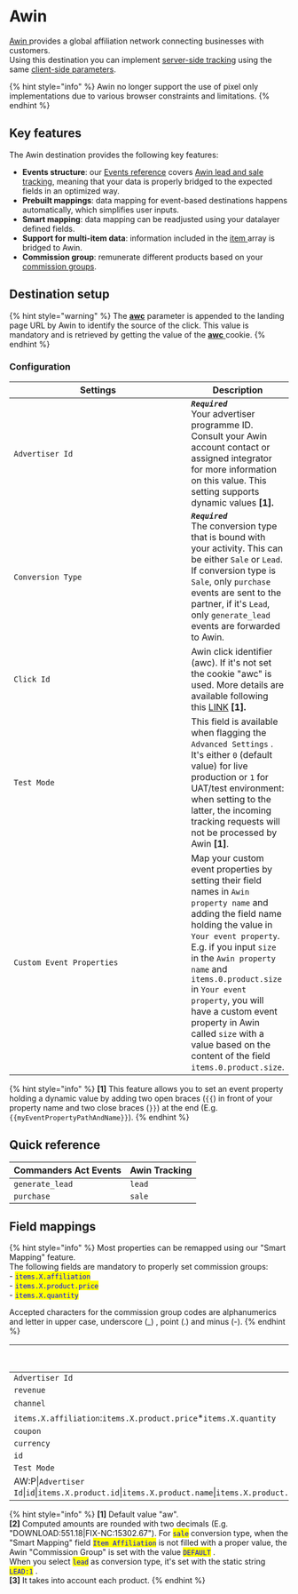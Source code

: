 # Awin

[Awin ](https://www.awin.com)provides a global affiliation network connecting businesses with customers.\
Using this destination you can implement [server-side tracking](https://wiki.awin.com/index.php/Advertiser\_Tracking\_Guide/Conversion\_Pixel\_Only\_Tracking#Server\_To\_Server\_.28S2S.29) using the same [client-side parameters](https://wiki.awin.com/index.php/Advertiser\_Tracking\_Guides#.5B.2B.5D\_Fall-back\_Conversion\_Pixel).

{% hint style="info" %}
Awin no longer support the use of pixel only implementations due to various browser constraints and limitations.
{% endhint %}

## Key features

The Awin destination provides the following key features:

* **Events structure**: our [Events reference](https://community.commandersact.com/platform-x/developers/tracking/events-reference) covers [Awin lead and sale tracking](https://wiki.awin.com/index.php/Advertiser\_Tracking\_Guide/Conversion\_Pixel\_Only\_Tracking#Server\_To\_Server\_.28S2S.29), meaning that your data is properly bridged to the expected fields in an optimized way.
* **Prebuilt mappings**: data mapping for event-based destinations happens automatically, which simplifies user inputs.
* **Smart mapping**: data mapping can be readjusted using your datalayer defined fields.
* **Support for multi-item data**: information included in the [item ](https://community.commandersact.com/platform-x/developers/tracking/events-reference#item)array is bridged to Awin.
* **Commission group**: remunerate different products based on your [commission groups](https://wiki.awin.com/index.php/How\_to\_create\_a\_commission\_group).

## Destination setup

{% hint style="warning" %}
The [**awc**](https://wiki.awin.com/index.php/Advertiser\_Tracking\_Guide/Conversion\_Pixel\_Only\_Tracking#Server\_To\_Server\_.28S2S.29) parameter is appended to the landing page URL by Awin to identify the source of the click. This value is mandatory and is retrieved by getting the value of the [**awc** ](https://wiki.awin.com/index.php/Advertiser\_Tracking\_Guide/Conversion\_Pixel\_Only\_Tracking#Server\_To\_Server\_.28S2S.29)cookie.
{% endhint %}

### Configuration

<table><thead><tr><th width="349">Settings</th><th>Description</th></tr></thead><tbody><tr><td><code>Advertiser Id</code></td><td><em><strong><code>Required</code></strong></em> <br>Your advertiser programme ID. Consult your Awin account contact or assigned integrator for more information on this value. This setting supports dynamic values <strong>[1].</strong></td></tr><tr><td><code>Conversion Type</code></td><td><em><strong><code>Required</code></strong></em> <br>The conversion type that is bound with your activity. This can be either <code>Sale</code> or <code>Lead</code>. If conversion type is <code>Sale</code>, only <code>purchase</code> events are sent to the partner, if it's <code>Lead</code>, only <code>generate_lead</code> events are forwarded to Awin. </td></tr><tr><td><code>Click Id</code></td><td>Awin click identifier (awc). If it's not set the cookie "awc" is used. More details are available following this <a href="https://wiki.awin.com/index.php/Advertiser_Tracking_Guide/Conversion_Pixel_Only_Tracking#Server_To_Server_.28S2S.29">LINK</a> <strong>[1].</strong></td></tr><tr><td><code>Test Mode</code></td><td>This field is available when flagging the <code>Advanced Settings</code> . It's either <code>0</code> (default value) for live production or <code>1</code> for UAT/test environment: when setting to the latter, the incoming tracking requests will not be processed by Awin <strong>[1]</strong>.</td></tr><tr><td><code>Custom Event Properties</code></td><td>Map your custom event properties by setting their field names in <code>Awin property name</code> and adding the field name holding the value in <code>Your event property</code>. E.g. if you input <code>size</code> in the <code>Awin property name</code> and <code>items.0.product.size</code> in <code>Your event property</code>, you will have a custom event property in Awin called <code>size</code> with a value based on the content of the field <code>items.0.product.size</code>.</td></tr></tbody></table>

{% hint style="info" %}
**\[1]** This feature allows you to set an event property holding a dynamic value by adding two open braces (`{{`) in front of your property name and two close braces (`}}`) at the end (E.g. `{{myEventPropertyPathAndName}}`).
{% endhint %}

## Quick reference

| Commanders Act Events | Awin Tracking |
| --------------------- | ------------- |
| `generate_lead`       | `lead`        |
| `purchase`            | `sale`        |

## Field mappings

{% hint style="info" %}
Most properties can be remapped using our "Smart Mapping" feature.\
The following fields are mandatory to properly set commission groups:\
\- <mark style="color:blue;">`items.X.affiliation`</mark>\
\- <mark style="color:blue;">`items.X.product.price`</mark>\
\- <mark style="color:blue;">`items.X.quantity`</mark>

Accepted characters for the commission group codes are alphanumerics and letter in upper case, underscore (\_) , point (.) and minus (-).
{% endhint %}

<table><thead><tr><th width="369">Commanders Act Properties</th><th>Awin Properties</th></tr></thead><tbody><tr><td><code>Advertiser Id</code></td><td><code>merchant</code></td></tr><tr><td><code>revenue</code></td><td><code>amount</code></td></tr><tr><td><code>channel</code></td><td><code>ch</code> <strong>[1]</strong></td></tr><tr><td><code>items.X.affiliation</code>:<code>items.X.product.price</code>*<code>items.X.quantity</code></td><td><code>parts</code> <strong>[2]</strong></td></tr><tr><td><code>coupon</code></td><td><code>vc</code></td></tr><tr><td><code>currency</code></td><td><code>cr</code></td></tr><tr><td><code>id</code></td><td><code>ref</code></td></tr><tr><td><code>Test Mode</code></td><td><code>testmode</code></td></tr><tr><td>AW:P|<code>Advertiser Id</code>|<code>id</code>|<code>items.X.product.id</code>|<code>items.X.product.name</code>|<code>items.X.product.price</code>|<code>items.X.quantity</code>|<code>items.X.product.price</code>|<code>items.X.id</code>|<code>items.X.affiliation</code>|<code>items.X.product.category_1</code>.</td><td><code>bd[X]</code> <strong>[3]</strong></td></tr></tbody></table>

{% hint style="info" %}
**\[1]** Default value "aw".\
**\[2]** Computed amounts are rounded with two decimals (E.g. "DOWNLOAD:551.18|FIX-NC:15302.67"). For <mark style="color:blue;">`sale`</mark> conversion type, when the "Smart Mapping" field <mark style="color:blue;">`Item Affiliation`</mark> is not filled with a proper value, the Awin "Commission Group" is set with the value <mark style="color:blue;">`DEFAULT`</mark> .\
When you select <mark style="color:blue;">`lead`</mark> as conversion type, it's set with the static string <mark style="color:blue;">`LEAD:1`</mark> .\
**\[3]** It takes into account each product.
{% endhint %}
